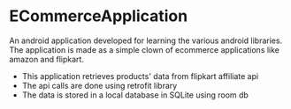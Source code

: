 # ECommerceApplication

An android application developed for learning the various android libraries. The application is made as a simple clown of ecommerce applications like amazon and flipkart.

* This application retrieves products' data from flipkart affiliate api
* The api calls are done using retrofit library
* The data is stored in a local database in SQLite using room db
